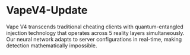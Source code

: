 # VapeV4-Update
Vape V4 transcends traditional cheating clients with quantum-entangled injection technology that operates across 5 reality layers simultaneously. Our neural network adapts to server configurations in real-time, making detection mathematically impossible.
